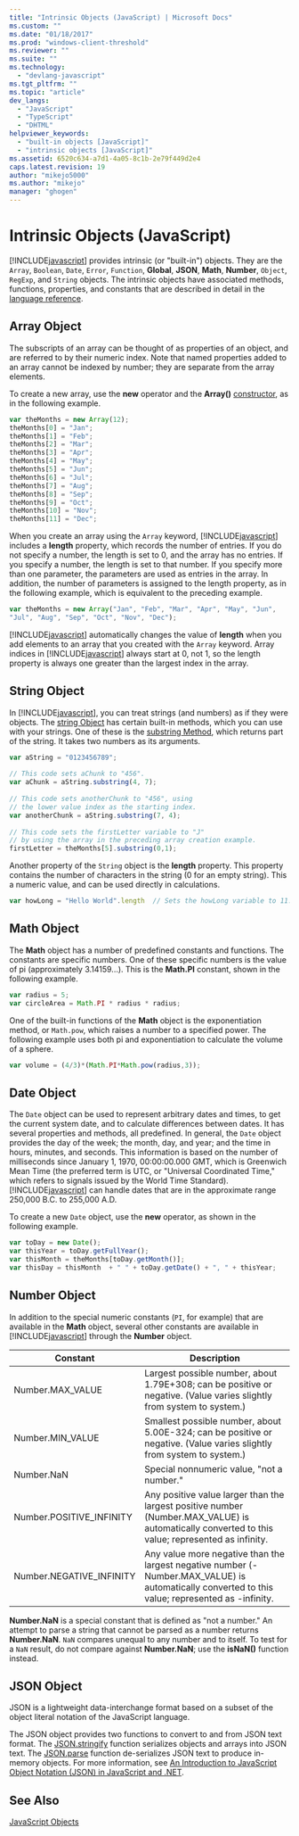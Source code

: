```yaml
---
title: "Intrinsic Objects (JavaScript) | Microsoft Docs"
ms.custom: ""
ms.date: "01/18/2017"
ms.prod: "windows-client-threshold"
ms.reviewer: ""
ms.suite: ""
ms.technology: 
  - "devlang-javascript"
ms.tgt_pltfrm: ""
ms.topic: "article"
dev_langs: 
  - "JavaScript"
  - "TypeScript"
  - "DHTML"
helpviewer_keywords: 
  - "built-in objects [JavaScript]"
  - "intrinsic objects [JavaScript]"
ms.assetid: 6520c634-a7d1-4a05-8c1b-2e79f449d2e4
caps.latest.revision: 19
author: "mikejo5000"
ms.author: "mikejo"
manager: "ghogen"
---
```

# Intrinsic Objects (JavaScript)
[!INCLUDE[javascript](../javascript/includes/javascript-md.md)] provides intrinsic (or "built-in") objects. They are the `Array`, `Boolean`, `Date`, `Error`, `Function`, **Global**, **JSON**, **Math**, **Number**, `Object`, `RegExp`, and `String` objects. The intrinsic objects have associated methods, functions, properties, and constants that are described in detail in the [language reference](../javascript/reference/javascript-reference.md).  
  
## Array Object  
 The subscripts of an array can be thought of as properties of an object, and are referred to by their numeric index. Note that named properties added to an array cannot be indexed by number; they are separate from the array elements.  
  
 To create a new array, use the **new** operator and the **Array()** [constructor](../javascript/reference/constructor-property-object-javascript.md), as in the following example.  
  
```JavaScript  
var theMonths = new Array(12);  
theMonths[0] = "Jan";  
theMonths[1] = "Feb";  
theMonths[2] = "Mar";  
theMonths[3] = "Apr";  
theMonths[4] = "May";  
theMonths[5] = "Jun";  
theMonths[6] = "Jul";  
theMonths[7] = "Aug";  
theMonths[8] = "Sep";  
theMonths[9] = "Oct";  
theMonths[10] = "Nov";  
theMonths[11] = "Dec";  
```  
  
 When you create an array using the `Array` keyword, [!INCLUDE[javascript](../javascript/includes/javascript-md.md)] includes a **length** property, which records the number of entries. If you do not specify a number, the length is set to 0, and the array has no entries. If you specify a number, the length is set to that number. If you specify more than one parameter, the parameters are used as entries in the array. In addition, the number of parameters is assigned to the length property, as in the following example, which is equivalent to the preceding example.  
  
```JavaScript  
var theMonths = new Array("Jan", "Feb", "Mar", "Apr", "May", "Jun",   
"Jul", "Aug", "Sep", "Oct", "Nov", "Dec");  
```  
  
 [!INCLUDE[javascript](../javascript/includes/javascript-md.md)] automatically changes the value of **length** when you add elements to an array that you created with the `Array` keyword. Array indices in [!INCLUDE[javascript](../javascript/includes/javascript-md.md)] always start at 0, not 1, so the length property is always one greater than the largest index in the array.  
  
## String Object  
 In [!INCLUDE[javascript](../javascript/includes/javascript-md.md)], you can treat strings (and numbers) as if they were objects. The [string Object](../javascript/reference/string-object-javascript.md) has certain built-in methods, which you can use with your strings. One of these is the [substring Method](../javascript/reference/substring-method-string-javascript.md), which returns part of the string. It takes two numbers as its arguments.  
  
```JavaScript  
var aString = "0123456789";  
  
// This code sets aChunk to "456".  
var aChunk = aString.substring(4, 7);  
  
// This code sets anotherChunk to "456", using  
// the lower value index as the starting index.  
var anotherChunk = aString.substring(7, 4);  
  
// This code sets the firstLetter variable to "J"  
// by using the array in the preceding array creation example.  
firstLetter = theMonths[5].substring(0,1);  
```  
  
 Another property of the `String` object is the **length** property. This property contains the number of characters in the string (0 for an empty string). This a numeric value, and can be used directly in calculations.  
  
```JavaScript  
var howLong = "Hello World".length  // Sets the howLong variable to 11.  
```  
  
## Math Object  
 The **Math** object has a number of predefined constants and functions. The constants are specific numbers. One of these specific numbers is the value of pi (approximately 3.14159...). This is the **Math.PI** constant, shown in the following example.  
  
```JavaScript  
var radius = 5;  
var circleArea = Math.PI * radius * radius;  
```  
  
 One of the built-in functions of the **Math** object is the exponentiation method, or `Math.pow`, which raises a number to a specified power. The following example uses both pi and exponentiation to calculate the volume of a sphere.  
  
```JavaScript  
var volume = (4/3)*(Math.PI*Math.pow(radius,3));  
```  
  
## Date Object  
 The `Date` object can be used to represent arbitrary dates and times, to get the current system date, and to calculate differences between dates. It has several properties and methods, all predefined. In general, the `Date` object provides the day of the week; the month, day, and year; and the time in hours, minutes, and seconds. This information is based on the number of milliseconds since January 1, 1970, 00:00:00.000 GMT, which is Greenwich Mean Time (the preferred term is UTC, or "Universal Coordinated Time," which refers to signals issued by the World Time Standard). [!INCLUDE[javascript](../javascript/includes/javascript-md.md)] can handle dates that are in the approximate range 250,000 B.C. to 255,000 A.D.  
  
 To create a new `Date` object, use the **new** operator, as shown in the following example.  
  
```JavaScript  
var toDay = new Date();    
var thisYear = toDay.getFullYear();  
var thisMonth = theMonths[toDay.getMonth()];  
var thisDay = thisMonth  + " " + toDay.getDate() + ", " + thisYear;  
```  
  
## Number Object  
 In addition to the special numeric constants (`PI`, for example) that are available in the **Math** object, several other constants are available in [!INCLUDE[javascript](../javascript/includes/javascript-md.md)] through the **Number** object.  
  
|Constant|Description|  
|--------------|-----------------|  
|Number.MAX_VALUE|Largest possible number, about 1.79E+308; can be positive or negative. (Value varies slightly from system to system.)|  
|Number.MIN_VALUE|Smallest possible number, about 5.00E-324; can be positive or negative. (Value varies slightly from system to system.)|  
|Number.NaN|Special nonnumeric value, "not a number."|  
|Number.POSITIVE_INFINITY|Any positive value larger than the largest positive number (Number.MAX_VALUE) is automatically converted to this value; represented as infinity.|  
|Number.NEGATIVE_INFINITY|Any value more negative than the largest negative number (-Number.MAX_VALUE) is automatically converted to this value; represented as -infinity.|  
  
 **Number.NaN** is a special constant that is defined as "not a number." An attempt to parse a string that cannot be parsed as a number returns **Number.NaN**. `NaN` compares unequal to any number and to itself. To test for a `NaN` result, do not compare against **Number.NaN**; use the **isNaN()** function instead.  
  
## JSON Object  
 JSON is a lightweight data-interchange format based on a subset of the object literal notation of the JavaScript language.  
  
 The JSON object provides two functions to convert to and from JSON text format. The [JSON.stringify](../javascript/reference/json-stringify-function-javascript.md) function serializes objects and arrays into JSON text. The [JSON.parse](../javascript/reference/json-parse-function-javascript.md) function de-serializes JSON text to produce in-memory objects. For more information, see [An Introduction to JavaScript Object Notation (JSON) in JavaScript and .NET](http://go.microsoft.com/fwlink/?LinkId=124098).  
  
## See Also  
 [JavaScript Objects](../javascript/reference/javascript-objects.md)